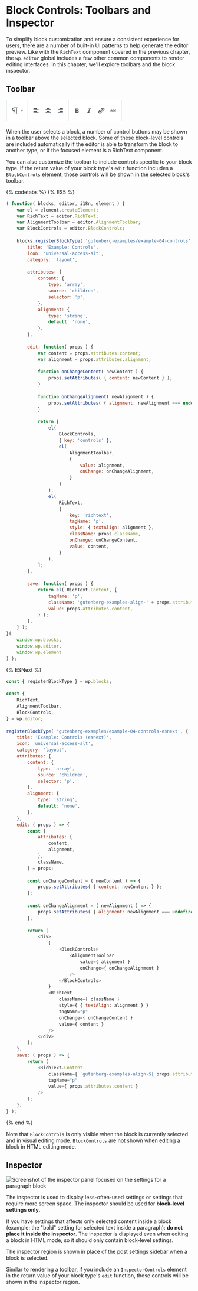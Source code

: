 # Block Controls: Toolbars and Inspector

To simplify block customization and ensure a consistent experience for users, there are a number of built-in UI patterns to help generate the editor preview. Like with the `RichText` component covered in the previous chapter, the `wp.editor` global includes a few other common components to render editing interfaces. In this chapter, we'll explore toolbars and the block inspector.

## Toolbar

![Screenshot of the rich text toolbar applied to a paragraph block inside the block editor](https://raw.githubusercontent.com/WordPress/gutenberg/master/docs/designers-developers/assets/toolbar-text.png)

When the user selects a block, a number of control buttons may be shown in a toolbar above the selected block. Some of these block-level controls are included automatically if the editor is able to transform the block to another type, or if the focused element is a RichText component.

You can also customize the toolbar to include controls specific to your block type. If the return value of your block type's `edit` function includes a `BlockControls` element, those controls will be shown in the selected block's toolbar.

{% codetabs %}
{% ES5 %}
```js
( function( blocks, editor, i18n, element ) {
	var el = element.createElement;
	var RichText = editor.RichText;
	var AlignmentToolbar = editor.AlignmentToolbar;
	var BlockControls = editor.BlockControls;

	blocks.registerBlockType( 'gutenberg-examples/example-04-controls', {
		title: 'Example: Controls',
		icon: 'universal-access-alt',
		category: 'layout',

		attributes: {
			content: {
				type: 'array',
				source: 'children',
				selector: 'p',
			},
			alignment: {
				type: 'string',
				default: 'none',
			},
		},

		edit: function( props ) {
			var content = props.attributes.content;
			var alignment = props.attributes.alignment;

			function onChangeContent( newContent ) {
				props.setAttributes( { content: newContent } );
			}

			function onChangeAlignment( newAlignment ) {
				props.setAttributes( { alignment: newAlignment === undefined ? 'none' : newAlignment } );
			}

			return [
				el(
					BlockControls,
					{ key: 'controls' },
					el(
						AlignmentToolbar,
						{
							value: alignment,
							onChange: onChangeAlignment,
						}
					)
				),
				el(
					RichText,
					{
						key: 'richtext',
						tagName: 'p',
						style: { textAlign: alignment },
						className: props.className,
						onChange: onChangeContent,
						value: content,
					}
				),
			];
		},

		save: function( props ) {
			return el( RichText.Content, {
				tagName: 'p',
				className: 'gutenberg-examples-align-' + props.attributes.alignment,
				value: props.attributes.content,
			} );
		},
	} );
}(
	window.wp.blocks,
	window.wp.editor,
	window.wp.element
) );
```
{% ESNext %}
```js
const { registerBlockType } = wp.blocks;

const {
	RichText,
	AlignmentToolbar,
	BlockControls,
} = wp.editor;

registerBlockType( 'gutenberg-examples/example-04-controls-esnext', {
	title: 'Example: Controls (esnext)',
	icon: 'universal-access-alt',
	category: 'layout',
	attributes: {
		content: {
			type: 'array',
			source: 'children',
			selector: 'p',
		},
		alignment: {
			type: 'string',
			default: 'none',
		},
	},
	edit: ( props ) => {
		const {
			attributes: {
				content,
				alignment,
			},
			className,
		} = props;

		const onChangeContent = ( newContent ) => {
			props.setAttributes( { content: newContent } );
		};

		const onChangeAlignment = ( newAlignment ) => {
			props.setAttributes( { alignment: newAlignment === undefined ? 'none' : newAlignment } );
		};

		return (
			<div>
				{
					<BlockControls>
						<AlignmentToolbar
							value={ alignment }
							onChange={ onChangeAlignment }
						/>
					</BlockControls>
				}
				<RichText
					className={ className }
					style={ { textAlign: alignment } }
					tagName="p"
					onChange={ onChangeContent }
					value={ content }
				/>
			</div>
		);
	},
	save: ( props ) => {
		return (
			<RichText.Content
				className={ `gutenberg-examples-align-${ props.attributes.alignment }` }
				tagName="p"
				value={ props.attributes.content }
			/>
		);
	},
} );
```
{% end %}

Note that `BlockControls` is only visible when the block is currently selected and in visual editing mode. `BlockControls` are not shown when editing a block in HTML editing mode.

## Inspector

![Screenshot of the inspector panel focused on the settings for a paragraph block](https://raw.githubusercontent.com/WordPress/gutenberg/master/docs/designers-developers/assets/inspector.png)

The inspector is used to display less-often-used settings or settings that require more screen space. The inspector should be used for **block-level settings only**.

If you have settings that affects only selected content inside a block (example: the "bold" setting for selected text inside a paragraph): **do not place it inside the inspector**. The inspector is displayed even when editing a block in HTML mode, so it should only contain block-level settings.

The inspector region is shown in place of the post settings sidebar when a block is selected.

Similar to rendering a toolbar, if you include an `InspectorControls` element in the return value of your block type's `edit` function, those controls will be shown in the inspector region.
